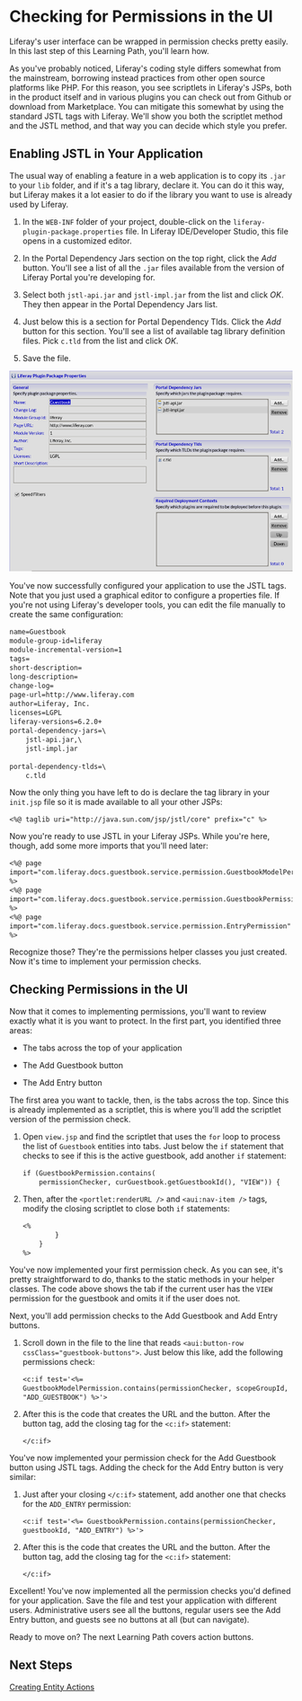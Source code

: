 # Checking for Permissions in the UI [](id=checking-for-permissions-in-the-ui)

Liferay's user interface can be wrapped in permission checks pretty easily. In
this last step of this Learning Path, you'll learn how. 

As you've probably noticed, Liferay's coding style differs somewhat from the
mainstream, borrowing instead practices from other open source platforms like
PHP. For this reason, you see scriptlets in Liferay's JSPs, both in the product
itself and in various plugins you can check out from Github or download from
Marketplace. You can mitigate this somewhat by using the standard JSTL tags with
Liferay. We'll show you both the scriptlet method and the JSTL method, and that
way you can decide which style you prefer. 

## Enabling JSTL in Your Application

The usual way of enabling a feature in a web application is to copy its `.jar` to
your `lib` folder, and if it's a tag library, declare it. You can do it this
way, but Liferay makes it a lot easier to do if the library you want
to use is already used by Liferay. 

1.  In the `WEB-INF` folder of your project, double-click on the
    `liferay-plugin-package.properties` file. In Liferay IDE/Developer Studio,
    this file opens in a customized editor. 

2.  In the Portal Dependency Jars section on the top right, click the *Add*
    button. You'll see a list of all the `.jar` files available from the version
    of Liferay Portal you're developing for. 

3.  Select both `jstl-api.jar` and `jstl-impl.jar` from the list and click *OK*.
    They then appear in the Portal Dependency Jars list. 

4.  Just below this is a section for Portal Dependency Tlds. Click the *Add*
    button for this section. You'll see a list of available tag library definition
    files. Pick `c.tld` from the list and click *OK*. 

5.  Save the file. 

![Figure 1: The liferay-plugin-package.properties editor in Liferay IDE/Developer Studio makes it easy to configure new .jars and tag libraries in your applications](../../images/lds-liferay-plugin-package-properties.png)

You've now successfully configured your application to use the JSTL tags. Note
that you just used a graphical editor to configure a properties file. If you're
not using Liferay's developer tools, you can edit the file manually to create
the same configuration: 

    name=Guestbook
    module-group-id=liferay
    module-incremental-version=1
    tags=
    short-description=
    long-description=
    change-log=
    page-url=http://www.liferay.com
    author=Liferay, Inc.
    licenses=LGPL
    liferay-versions=6.2.0+
    portal-dependency-jars=\
        jstl-api.jar,\
        jstl-impl.jar

    portal-dependency-tlds=\
        c.tld

Now the only thing you have left to do is declare the tag library in your
`init.jsp` file so it is made available to all your other JSPs: 

    <%@ taglib uri="http://java.sun.com/jsp/jstl/core" prefix="c" %>

Now you're ready to use JSTL in your Liferay JSPs. While you're here, though,
add some more imports that you'll need later: 

    <%@ page import="com.liferay.docs.guestbook.service.permission.GuestbookModelPermission" %>
    <%@ page import="com.liferay.docs.guestbook.service.permission.GuestbookPermission" %>
    <%@ page import="com.liferay.docs.guestbook.service.permission.EntryPermission" %>

Recognize those? They're the permissions helper classes you just created. Now
it's time to implement your permission checks. 

## Checking Permissions in the UI

Now that it comes to implementing permissions, you'll want to review exactly
what it is you want to protect. In the first part, you identified three areas: 

- The tabs across the top of your application

- The Add Guestbook button

- The Add Entry button

The first area you want to tackle, then, is the tabs across the top. Since this
is already implemented as a scriptlet, this is where you'll add the scriptlet
version of the permission check. 

1.  Open `view.jsp` and find the scriptlet that uses the `for` loop to process
    the list of `Guestbook` entities into tabs. Just below the `if` statement
    that checks to see if this is the active guestbook, add another `if`
    statement: 

		if (GuestbookPermission.contains(
			permissionChecker, curGuestbook.getGuestbookId(), "VIEW")) {

2.  Then, after the `<portlet:renderURL />` and `<aui:nav-item />` tags, modify
    the closing scriptlet to close both `if` statements: 

        <%
                }
            }
        %>

You've now implemented your first permission check. As you can see, it's pretty
straightforward to do, thanks to the static methods in your helper classes. The
code above shows the tab if the current user has the `VIEW` permission for the
guestbook and omits it if the user does not. 

Next, you'll add permission checks to the Add Guestbook and Add Entry buttons. 

1.  Scroll down in the file to the line that reads `<aui:button-row
    cssClass="guestbook-buttons">`. Just below this like, add the following
    permissions check:

        <c:if test='<%= GuestbookModelPermission.contains(permissionChecker, scopeGroupId, "ADD_GUESTBOOK") %>'>

2.  After this is the code that creates the URL and the button. After the
    button tag, add the closing tag for the `<c:if>` statement: 

        </c:if>

You've now implemented your permission check for the Add Guestbook button using
JSTL tags. Adding the check for the Add Entry button is very similar: 

1.  Just after your closing `</c:if>` statement, add another one that checks for
    the `ADD_ENTRY` permission: 

        <c:if test='<%= GuestbookPermission.contains(permissionChecker, guestbookId, "ADD_ENTRY") %>'>

2.  After this is the code that creates the URL and the button. After the button
    tag, add the closing tag for the `<c:if>` statement: 

        </c:if>

Excellent! You've now implemented all the permission checks you'd defined for
your application. Save the file and test your application with different users.
Administrative users see all the buttons, regular users see the Add Entry
button, and guests see no buttons at all (but can navigate). 

Ready to move on? The next Learning Path covers action buttons. 

## Next Steps

[Creating Entity Actions](/develop/learning-paths/-/knowledge_base/creating-entity-actions)

